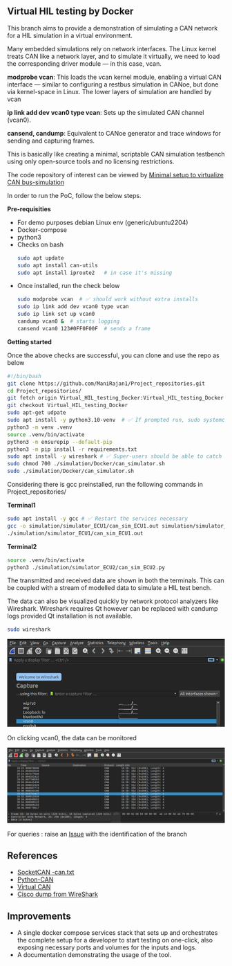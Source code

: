 ## Virtual HIL testing by Docker

This branch aims to provide a demonstration of simulating a CAN network for a HIL simulation in a virtual environment.

Many embedded simulations rely on network interfaces. The Linux kernel treats CAN like a network layer, and to simulate it virtually, we need to load the corresponding driver module — in this case, vcan.

**modprobe vcan**: This loads the vcan kernel module, enabling a virtual CAN interface — similar to configuring a restbus simulation in CANoe, but done via kernel-space in Linux. The lower layers of simulation are handled by vcan

**ip link add dev vcan0 type vcan**: Sets up the simulated CAN channel (vcan0).

**cansend, candump**: Equivalent to CANoe generator and trace windows for sending and capturing frames.

This is basically like creating a minimal, scriptable CAN simulation testbench using only open-source tools and no licensing restrictions.

The code repository of interest can be viewed by [Minimal setup to virtualize CAN bus-simulation](https://github.com/ManiRajan1/Project_repositories/tree/Virtual_HIL_testing_Docker)

In order to run the PoC, follow the below steps.

**Pre-requisities**
+ For demo purposes debian Linux env (generic/ubuntu2204)
+ Docker-compose
+ python3
+ Checks on bash
  ```bash
  sudo apt update
  sudo apt install can-utils
  sudo apt install iproute2   # in case it's missing
  ```
+ Once installed, run the check below
  ```bash
  sudo modprobe vcan  # ✅ should work without extra installs
  sudo ip link add dev vcan0 type vcan
  sudo ip link set up vcan0
  candump vcan0 &  # starts logging
  cansend vcan0 123#0FF0F00F  # sends a frame
  ```
**Getting started**

Once the above checks are successful, you can clone and use the repo as below

``` bash
#!/bin/bash
git clone https://github.com/ManiRajan1/Project_repositories.git
cd Project_repositories/
git fetch origin Virtual_HIL_testing_Docker:Virtual_HIL_testing_Docker
git checkout Virtual_HIL_testing_Docker
sudo apt-get udpate
sudo apt install -y python3.10-venv  # ✅ If prompted run, sudo systemctl restart networkd-dispatcher.service
python3 -m venv .venv
source .venv/bin/activate
python3 -m ensurepip --default-pip
python3 -m pip install -r requirements.txt
sudo apt install -y wireshark # ✅ Super-users should be able to catch the packets
sudo chmod 700 ./simulation/Docker/can_simulator.sh
sudo ./simulation/Docker/can_simulator.sh
``` 
Considering there is gcc preinstalled, run the following commands in Project_repositories/

**Terminal1** 
``` bash
sudo apt install -y gcc # ✅ Restart the services necessary
gcc -o simulation/simulator_ECU1/can_sim_ECU1.out simulation/simulator_ECU1/can_sim_ECU1.c
./simulation/simulator_ECU1/can_sim_ECU1.out 
```
**Terminal2**
``` bash
source .venv/bin/activate
python3 ./simulation/simulator_ECU2/can_sim_ECU2.py 
```

The transmitted and received data are shown in both the terminals. This can be coupled with a stream of modelled data to simulate a HIL test bench.

The data can also be visualized quickly by network protocol analyzers like Wireshark. Wireshark requires Qt however can be replaced with candump logs provided Qt installation is not available.

``` bash
sudo wireshark
```
![Wireshark Home](../images/Wireshark1.png)

On clicking vcan0, the data can be monitored

![Monitor](../images/Wireshark2.png)

For queries : raise an [Issue](https://github.com/ManiRajan1/Project_repositories/issues) with the identification of the branch 

## References
+ [SocketCAN -can.txt](https://www.kernel.org/doc/Documentation/networking/can.txt)
+ [Python-CAN](https://python-can.readthedocs.io/en/stable/bus.html)
+ [Virtual CAN](https://netmodule-linux.readthedocs.io/en/latest/howto/can.html)
+ [Cisco dump from WireShark](https://www.wireshark.org/docs/man-pages/ciscodump.html)

## Improvements
+ A single docker compose services stack that sets up and orchestrates the complete setup for a developer to start testing on one-click, also exposing necessary ports and volumes for the inputs and logs.
+ A documentation demonstrating the usage of the tool.

